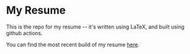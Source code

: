 # My Resume

This is the repo for my resume -- it's written using LaTeX, and built using github actions.

You can find the most recent build of my resume [here](https://github.com/znd4/personal_resume/releases/tag/latest).
